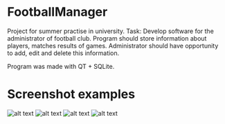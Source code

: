 # FootballManager
Project for summer practise in university.
Task:
Develop software for the administrator of football club. Program should store information about players, matches results of games.
Administrator should have opportunity to add, edit and delete this information.

Program was made with QT + SQLite.

# Screenshot examples
![alt text](https://drive.google.com/uc?export=view&id=1yP-y_1atG8LmGPUymUYQNJ8ze4WmXpbF)
![alt text](https://drive.google.com/uc?export=view&id=1LM1VbqZInXY-Z_2vu7sP8edcNDgEgcnE)
![alt text](https://drive.google.com/uc?export=view&id=1VccMQMXvgXSl-DtfYfObPiDHzHs6_3M-)
![alt text](https://drive.google.com/uc?export=view&id=1hK-H_Z3ROZ7R8qr4moI_IbLsUxQpA5zU)
